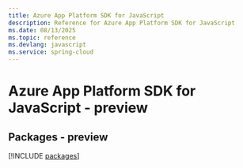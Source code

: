 ```yaml
---
title: Azure App Platform SDK for JavaScript
description: Reference for Azure App Platform SDK for JavaScript
ms.date: 08/13/2025
ms.topic: reference
ms.devlang: javascript
ms.service: spring-cloud
---
```

# Azure App Platform SDK for JavaScript - preview
## Packages - preview
[!INCLUDE [packages](app-platform-index.md)]